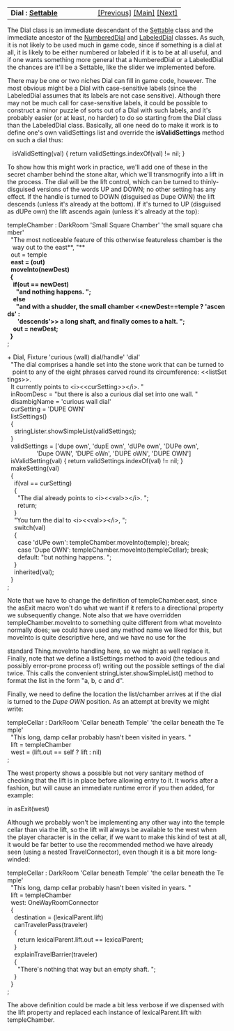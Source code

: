 ---
---
<table width="100%" data-border="0" data-cellspacing="0"
data-cellpadding="3" data-bgcolor="#C0C0C0">
<colgroup>
<col style="width: 50%" />
<col style="width: 50%" />
</colgroup>
<tbody>
<tr>
<td style="text-align: left;"><strong>Dial : <a
href="settable.html">Settable</a><br />
</strong></td>
<td style="text-align: right;"><a href="lever.html">[Previous]</a> <a
href="generalintroduction.html">[Main]</a> <a
href="onoffcontrol.html">[Next]</a></td>
</tr>
</tbody>
</table>

  
The Dial class is an immediate descendant of the
[Settable](settable.html) class and the immediate ancestor of the
[NumberedDial](numbereddial.html) and [LabeledDial](labeleddial.html)
classes. As such, it is not likely to be used much in game code, since
if something is a dial at all, it is likely to be either numbered or
labeled if it is to be at all useful, and if one wants something more
general that a NumberedDial or a LabeledDial the chances are it'll be a
Settable, like the slider we implemented before.  
  
There may be one or two niches Dial can fill in game code, however. The
most obvious might be a Dial with case-sensitive labels (since the
LabeledDial assumes that its labels are not case sensitive). Although
there may not be much call for case-sensitive labels, it could be
possible to construct a minor puzzle of sorts out of a Dial with such
labels, and it's probably easier (or at least, no harder) to do so
starting from the Dial class than the LabeledDial class. Basically, all
one need do to make it work is to define one's own validSettings list
and override the **isValidSettings** method on such a dial thus:  
  
   isValidSetting(val) { return validSettings.indexOf(val) != nil; }  
  
To show how this might work in practice, we'll add one of these in the
secret chamber behind the stone altar, which we'll transmogrify into a
lift in the process. The dial will be the lift control, which can be
turned to thinly-disguised versions of the words UP and DOWN; no other
setting has any effect. If the handle is turned to DOWN (disguised as
Dupe OWN) the lift descends (unless it's already at the bottom). If it's
turned to UP (disguised as dUPe own) the lift ascends again (unless it's
already at the top):  
  
templeChamber : DarkRoom 'Small Square Chamber' 'the small square chamber'  
  "The most noticeable feature of this otherwise featureless chamber is the  
   way out to the east**, "**  
  out = temple  
  **east = (out)**  
  **moveInto(newDest)  
  {  
    if(out == newDest)  
      "and nothing happens. ";  
    else   
      "and with a shudder, the small chamber \<\<newDest==temple ? 'ascends' :  
       'descends'\>\> a long shaft, and finally comes to a halt. ";  
    out = newDest;  
  }**  
;  
  
+ Dial, Fixture 'curious (wall) dial/handle' 'dial'  
  "The dial comprises a handle set into the stone work that can be turned to  
   point to any of the eight phrases carved round its circumference: \<\<listSettings\>\>.  
  It currently points to \<i\>\<\<curSetting\>\>\</i\>. "  
  inRoomDesc = "but there is also a curious dial set into one wall. "  
  disambigName = 'curious wall dial'  
  curSetting = 'DUPE OWN'  
  listSettings()  
  {  
    stringLister.showSimpleList(validSettings);  
  }  
  validSettings = \['dupe own', 'dupE own', 'dUPe own', 'DUPe own',  
                 'Dupe OWN', 'DUPE oWn', 'DUPE oWN', 'DUPE OWN'\]  
  isValidSetting(val) { return validSettings.indexOf(val) != nil; }    
  makeSetting(val)  
  {  
    if(val == curSetting)  
    {  
      "The dial already points to \<i\>\<\<val\>\>\</i\>. ";  
      return;  
    }  
    "You turn the dial to \<i\>\<\<val\>\>\</i\>, ";  
    switch(val)  
    {  
      case 'dUPe own': templeChamber.moveInto(temple); break;  
      case 'Dupe OWN': templeChamber.moveInto(templeCellar); break;  
      default: "but nothing happens. ";      
    }  
    inherited(val);      
  }  
;  
  
Note that we have to change the definition of templeChamber.east, since
the asExit macro won't do what we want if it refers to a directional
property we subsequently change. Note also that we have overridden
templeChamber.moveInto to something quite different from what moveInto
normally does; we could have used any method name we liked for this, but
moveInto is quite descriptive here, and we have no use for the

standard Thing.moveInto handling here, so we might as well replace it.
Finally, note that we define a listSettings method to avoid (the tedious
and possibly error-prone process of) writing out the possible settings
of the dial twice. This calls the convenient
stringLister.showSimpleList() method to format the list in the form "a,
b, c and d".  
  
Finally, we need to define the location the list/chamber arrives at if
the dial is turned to the *Dupe OWN* position. As an attempt at brevity
we might write:  
  
templeCellar : DarkRoom 'Cellar beneath Temple' 'the cellar beneath the Temple'  
  "This long, damp cellar probably hasn't been visited in years. "  
  lift = templeChamber  
  west = (lift.out == self ? lift : nil)    
;  
  
The west property shows a possible but not very sanitary method of
checking that the lift is in place before allowing entry to it. It works
after a fashion, but will cause an immediate runtime error if you then
added, for example:  
  
in asExit(west)  
  
Although we probably won't be implementing any other way into the temple
cellar than via the lift, so the lift will always be available to the
west when the player character is in the cellar, if we want to make this
kind of test at all, it would be far better to use the recommended
method we have already seen (using a nested TravelConnector), even
though it is a bit more long-winded:  
  
templeCellar : DarkRoom 'Cellar beneath Temple' 'the cellar beneath the Temple'  
  "This long, damp cellar probably hasn't been visited in years. "  
  lift = templeChamber  
  west: OneWayRoomConnector   
  {  
    destination = (lexicalParent.lift)  
    canTravelerPass(traveler)  
    {  
      return lexicalParent.lift.out == lexicalParent;  
    }  
    explainTravelBarrier(traveler)  
    {    
      "There's nothing that way but an empty shaft. ";  
    }  
  }    
;  
  
The above definition could be made a bit less verbose if we dispensed
with the lift property and replaced each instance of lexicalParent.lift
with templeChamber.  
  
  
  
  
  
